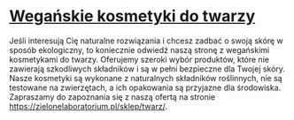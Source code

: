 # [Wegańskie kosmetyki do twarzy](https://zielonelaboratorium.pl/sklep/twarz/)

Jeśli interesują Cię naturalne rozwiązania i chcesz zadbać o swoją skórę w sposób ekologiczny, to koniecznie odwiedź naszą stronę z wegańskimi kosmetykami do twarzy. Oferujemy szeroki wybór produktów, które nie zawierają szkodliwych składników i są w pełni bezpieczne dla Twojej skóry. Nasze kosmetyki są wykonane z naturalnych składników roślinnych, nie są testowane na zwierzętach, a ich opakowania są przyjazne dla środowiska. Zapraszamy do zapoznania się z naszą ofertą na stronie https://zielonelaboratorium.pl/sklep/twarz/.